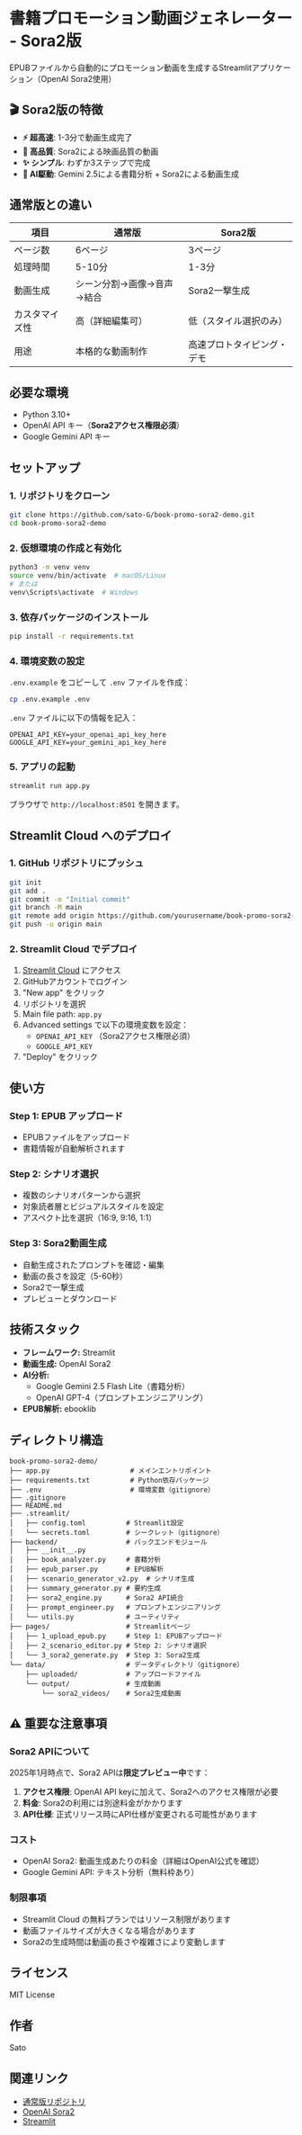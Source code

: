 # 書籍プロモーション動画ジェネレーター - Sora2版

EPUBファイルから自動的にプロモーション動画を生成するStreamlitアプリケーション（OpenAI Sora2使用）

## 🎬 Sora2版の特徴

- **⚡ 超高速**: 1-3分で動画生成完了
- **🎨 高品質**: Sora2による映画品質の動画
- **✨ シンプル**: わずか3ステップで完成
- **🤖 AI駆動**: Gemini 2.5による書籍分析 + Sora2による動画生成

## 通常版との違い

| 項目 | 通常版 | Sora2版 |
|------|--------|---------|
| ページ数 | 6ページ | 3ページ |
| 処理時間 | 5-10分 | 1-3分 |
| 動画生成 | シーン分割→画像→音声→結合 | Sora2一撃生成 |
| カスタマイズ性 | 高（詳細編集可） | 低（スタイル選択のみ） |
| 用途 | 本格的な動画制作 | 高速プロトタイピング・デモ |

## 必要な環境

- Python 3.10+
- OpenAI API キー（**Sora2アクセス権限必須**）
- Google Gemini API キー

## セットアップ

### 1. リポジトリをクローン

```bash
git clone https://github.com/sato-G/book-promo-sora2-demo.git
cd book-promo-sora2-demo
```

### 2. 仮想環境の作成と有効化

```bash
python3 -m venv venv
source venv/bin/activate  # macOS/Linux
# または
venv\Scripts\activate  # Windows
```

### 3. 依存パッケージのインストール

```bash
pip install -r requirements.txt
```

### 4. 環境変数の設定

`.env.example` をコピーして `.env` ファイルを作成：

```bash
cp .env.example .env
```

`.env` ファイルに以下の情報を記入：

```
OPENAI_API_KEY=your_openai_api_key_here
GOOGLE_API_KEY=your_gemini_api_key_here
```

### 5. アプリの起動

```bash
streamlit run app.py
```

ブラウザで `http://localhost:8501` を開きます。

## Streamlit Cloud へのデプロイ

### 1. GitHub リポジトリにプッシュ

```bash
git init
git add .
git commit -m "Initial commit"
git branch -M main
git remote add origin https://github.com/yourusername/book-promo-sora2-demo.git
git push -u origin main
```

### 2. Streamlit Cloud でデプロイ

1. [Streamlit Cloud](https://streamlit.io/cloud) にアクセス
2. GitHubアカウントでログイン
3. "New app" をクリック
4. リポジトリを選択
5. Main file path: `app.py`
6. Advanced settings で以下の環境変数を設定：
   - `OPENAI_API_KEY` （Sora2アクセス権限必須）
   - `GOOGLE_API_KEY`
7. "Deploy" をクリック

## 使い方

### Step 1: EPUB アップロード
- EPUBファイルをアップロード
- 書籍情報が自動解析されます

### Step 2: シナリオ選択
- 複数のシナリオパターンから選択
- 対象読者層とビジュアルスタイルを設定
- アスペクト比を選択（16:9, 9:16, 1:1）

### Step 3: Sora2動画生成
- 自動生成されたプロンプトを確認・編集
- 動画の長さを設定（5-60秒）
- Sora2で一撃生成
- プレビューとダウンロード

## 技術スタック

- **フレームワーク:** Streamlit
- **動画生成:** OpenAI Sora2
- **AI分析:**
  - Google Gemini 2.5 Flash Lite（書籍分析）
  - OpenAI GPT-4（プロンプトエンジニアリング）
- **EPUB解析:** ebooklib

## ディレクトリ構造

```
book-promo-sora2-demo/
├── app.py                    # メインエントリポイント
├── requirements.txt          # Python依存パッケージ
├── .env                      # 環境変数（gitignore）
├── .gitignore
├── README.md
├── .streamlit/
│   ├── config.toml          # Streamlit設定
│   └── secrets.toml         # シークレット（gitignore）
├── backend/                 # バックエンドモジュール
│   ├── __init__.py
│   ├── book_analyzer.py     # 書籍分析
│   ├── epub_parser.py       # EPUB解析
│   ├── scenario_generator_v2.py  # シナリオ生成
│   ├── summary_generator.py # 要約生成
│   ├── sora2_engine.py      # Sora2 API統合
│   ├── prompt_engineer.py   # プロンプトエンジニアリング
│   └── utils.py             # ユーティリティ
├── pages/                   # Streamlitページ
│   ├── 1_upload_epub.py     # Step 1: EPUBアップロード
│   ├── 2_scenario_editor.py # Step 2: シナリオ選択
│   └── 3_sora2_generate.py  # Step 3: Sora2生成
└── data/                    # データディレクトリ（gitignore）
    ├── uploaded/            # アップロードファイル
    └── output/              # 生成動画
        └── sora2_videos/    # Sora2生成動画
```

## ⚠️ 重要な注意事項

### Sora2 APIについて

2025年1月時点で、Sora2 APIは**限定プレビュー中**です：

1. **アクセス権限**: OpenAI API keyに加えて、Sora2へのアクセス権限が必要
2. **料金**: Sora2の利用には別途料金がかかります
3. **API仕様**: 正式リリース時にAPI仕様が変更される可能性があります

### コスト

- OpenAI Sora2: 動画生成あたりの料金（詳細はOpenAI公式を確認）
- Google Gemini API: テキスト分析（無料枠あり）

### 制限事項

- Streamlit Cloud の無料プランではリソース制限があります
- 動画ファイルサイズが大きくなる場合があります
- Sora2の生成時間は動画の長さや複雑さにより変動します

## ライセンス

MIT License

## 作者

Sato

## 関連リンク

- [通常版リポジトリ](https://github.com/sato-G/book-promo-video-generator)
- [OpenAI Sora2](https://openai.com/sora)
- [Streamlit](https://streamlit.io)
